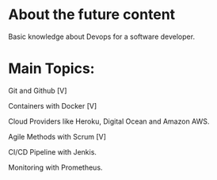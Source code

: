 # About the future content
Basic knowledge about Devops for a software developer.
# Main Topics:

<p>Git and Github [V]</p>
<p>Containers with Docker [V]</p>
<p>Cloud Providers like Heroku, Digital Ocean and Amazon AWS.</p>
<p>Agile Methods with Scrum [V]</p>
<p>CI/CD Pipeline with Jenkis.</p>
<p>Monitoring with Prometheus.</p>
